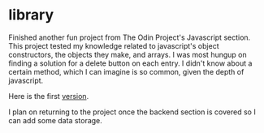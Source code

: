 # library

Finished another fun project from The Odin Project's Javascript section.
This project tested my knowledge related to javascript's object constructors, the objects they make, and arrays. 
I was most hungup on finding a solution for a delete button on each entry.
I didn't know about a certain method, which I can imagine is so common, given the depth of javascript. 

Here is the first [version](https://hurr-son.github.io/library/).

I plan on returning to the project once the backend section is covered so I can add some data storage.
